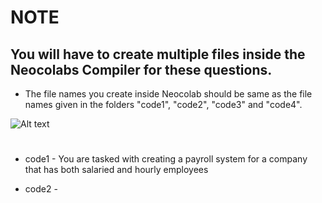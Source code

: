 # NOTE

## You will have to create multiple files inside the Neocolabs Compiler for these questions.
- The file names you create inside Neocolab should be same as the file names given in the folders "code1", "code2", "code3" and "code4".

![Alt text](https://cdn.discordapp.com/attachments/1075621727004016721/1094260386515132416/Example.png)

#

- code1 - You are tasked with creating a payroll system for a company that has both salaried and hourly employees

- code2 - 

#